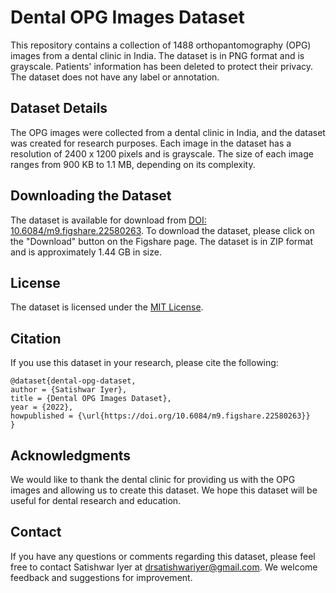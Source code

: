 # Dental OPG Images Dataset

This repository contains a collection of 1488 orthopantomography (OPG) images from a dental clinic in India. The dataset is in PNG format and is grayscale. Patients' information has been deleted to protect their privacy. The dataset does not have any label or annotation.

## Dataset Details

The OPG images were collected from a dental clinic in India, and the dataset was created for research purposes. Each image in the dataset has a resolution of 2400 x 1200 pixels and is grayscale. The size of each image ranges from 900 KB to 1.1 MB, depending on its complexity.

## Downloading the Dataset

The dataset is available for download from [DOI: 10.6084/m9.figshare.22580263](https://doi.org/10.6084/m9.figshare.22580263). To download the dataset, please click on the "Download" button on the Figshare page. The dataset is in ZIP format and is approximately 1.44 GB in size.

## License

The dataset is licensed under the [MIT License](LICENSE).

## Citation

If you use this dataset in your research, please cite the following:

```
@dataset{dental-opg-dataset,
author = {Satishwar Iyer},
title = {Dental OPG Images Dataset},
year = {2022},
howpublished = {\url{https://doi.org/10.6084/m9.figshare.22580263}}
}
```

## Acknowledgments

We would like to thank the dental clinic for providing us with the OPG images and allowing us to create this dataset. We hope this dataset will be useful for dental research and education.

## Contact

If you have any questions or comments regarding this dataset, please feel free to contact Satishwar Iyer at drsatishwariyer@gmail.com. We welcome feedback and suggestions for improvement.
